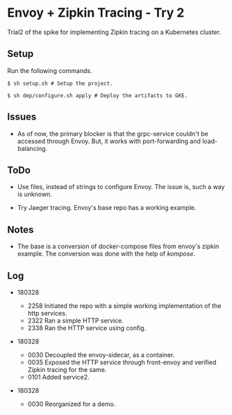 Envoy + Zipkin Tracing - Try 2
==============================

  Trial2 of the spike for implementing Zipkin tracing on a Kubernetes cluster.

Setup
-----
Run the following commands.

```
$ sh setup.sh # Setup the project.

$ sh dep/configure.sh apply # Deploy the artifacts to GKE.
```

Issues
------

* As of now, the primary blocker is that the grpc-service couldn't be accessed through Envoy. But, it works with port-forwarding and load-balancing.

ToDo
----

* Use files, instead of strings to configure Envoy. The issue is, such a way is unknown.

* Try Jaeger tracing. Envoy's base repo has a working example.

Notes
-----

* The base is a conversion of docker-compose files from envoy's zipkin example. The conversion was done with the help of *kompose*.

Log
---

* 180328

  * 2258  Initiated the repo with a simple working implementation of the http services.
  * 2322  Ran a simple HTTP service.
  * 2338  Ran the HTTP service using config.

* 180328

  * 0030  Decoupled the envoy-sidecar, as a container.
  * 0035  Exposed the HTTP service through front-envoy and verified Zipkin tracing for the same.
  * 0101  Added service2.

* 180328

  * 0030  Reorganized for a demo.
